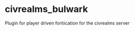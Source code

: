 civrealms_bulwark
=================

Plugin for player driven foritication for the civrealms server
